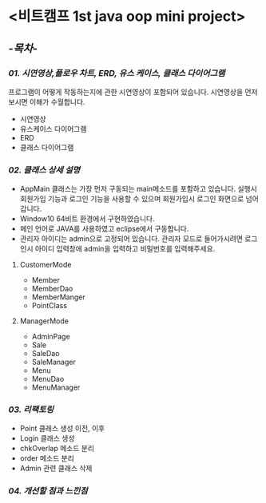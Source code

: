 # **<비트캠프 1st java oop mini project>**  


## *-목차-*  


### *01. 시연영상,플로우 차트, ERD, 유스 케이스, 클래스 다이어그램*
프로그램이 어떻게 작동하는지에 관한 시연영상이 포함되어 있습니다. 시연영상을 먼저 보시면 이해가 수월합니다.  


* 시연영상
* 유스케이스 다이어그램
* ERD
* 클래스 다이어그램  



### *02. 클래스 상세 설명*

* AppMain 클래스는 가장 먼저 구동되는 main메소드를 포함하고 있습니다.
실행시 회원가입 기능과 로그인 기능을 사용할 수 있으며 회원가입시 로그인 화면으로 넘어갑니다.
* Window10 64비트 환경에서 구현하였습니다. 
* 메인 언어로 JAVA를 사용하였고 eclipse에서 구동합니다.
* 관리자 아이디는 admin으로 고정되어 있습니다. 관리자 모드로 들어가시려면 로그인시 아이디 입력창에 admin을 입력하고 비밀번호를 입력해주세요.



1. CustomerMode
	* Member
	* MemberDao
	* MemberManger
	* PointClass


2. ManagerMode
    * AdminPage
	* Sale
	* SaleDao
	* SaleManager
	* Menu
	* MenuDao
	* MenuManager  


### *03. 리팩토링*

* Point 클래스 생성 이전, 이후
* Login 클래스 생성
* chkOverlap 메소드 분리
* order 메소드 분리
* Admin 관련 클래스 삭제  


### *04. 개선할 점과 느낀점*
    
